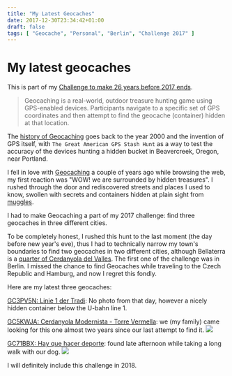 ```yaml
---
title: "My Latest Geocaches"
date: 2017-12-30T23:34:42+01:00
draft: false
tags: [ "Geocache", "Personal", "Berlin", "Challenge 2017" ]
---
```


# My latest geocaches

This is part of my [Challenge to make 26 years before 2017 ends](https://github.com/alignan/things-to-do/blob/master/README.md).

>Geocaching is a real-world, outdoor treasure hunting game using GPS-enabled devices. Participants navigate to a specific set of GPS coordinates and then attempt to find the geocache (container) hidden at that location.

The [history of Geocaching](https://www.geocaching.com/about/history.aspx) goes back to the year 2000 and the invention of GPS itself, with `The Great American GPS Stash Hunt` as a way to test the accuracy of the devices hunting a hidden bucket in Beavercreek, Oregon, near Portland.  

I fell in love with [Geocaching](https://www.geocaching.com/play) a couple of years ago while browsing the web, my first reaction was "WOW! we are surrounded by hidden treasures".  I rushed through the door and rediscovered streets and places I used to know, swollen with secrets and containers hidden at plain sight from [muggles](https://www.wikihow.com/Deal-With-Geocaching-Muggles).

I had to make Geocaching a part of my 2017 challenge: find three geocaches in three different cities.

To be completely honest, I rushed this hunt to the last moment (the day before new year's eve), thus I had to technically narrow my town's boundaries to find two geocaches in two different cities, although Bellaterra is a [quarter of Cerdanyola del Valles](https://en.wikipedia.org/wiki/Bellaterra).  The first one of the challenge was in Berlin.  I missed the chance to find Geocaches while traveling to the Czech Republic and Hamburg, and now I regret this fondly.

Here are my latest three geocaches:

[GC3PV5N: Linie 1 der Tradi](https://www.geocaching.com/geocache/GC3PV5N_linie-1-der-tradi): No photo from that day, however a nicely hidden container below the U-bahn line 1.

[GC5KWJA: Cerdanyola Modernista - Torre Vermella](https://www.geocaching.com/geocache/GC5KWJA_cerdanyola-modernista-torre-vermella): we (my family) came looking for this one almost two years since our last attempt to find it.
[![](/img/my-latest-geocaches/00.jpg)](/my-latest-geocaches/00.jpg)

[GC71BBX: Hay que hacer deporte](https://www.geocaching.com/geocache/GC71BBX_hay-que-hacer-deporte): found late afternoon while taking a long walk with our dog.
[![](/img/my-latest-geocaches/01.jpg)](/my-latest-geocaches/01.jpg)

I will definitely include this challenge in 2018.